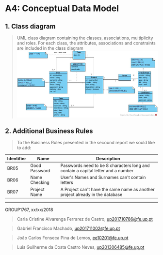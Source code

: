 # A4: Conceptual Data Model
 
## 1. Class diagram
 
> UML class diagram containing the classes, associations, multiplicity and roles.
> For each class, the attributes, associations and constraints are included in the class diagram
![UML](UML/ClassDiagram1.jpg)


## 2. Additional Business Rules
> To the Buisiness Rules presented in the secound report we sould like to add:

Identifier|Name|Description 
----------|----|-----------
BR05|Good Password|Passwords need to be 8 characters long and contain a capital letter and a number
BR06|Name Checking|User's Names and Surnames can't contain letters
BR07|Project Name|A Project can't have the same name as another project already in the database


***
 
GROUP1767, xx/xx/2018
 
> Carla Cristine Alvarenga Ferrarez de Castro, up201710786@fe.up.pt

> Gabriel Francisco Machado, up201711002@fe.up.pt

> João Carlos Fonseca Pina de Lemos, ee10201@fe.up.pt

> Luis Guilherme da Costa Castro Neves, up201306485@fe.up.pt
